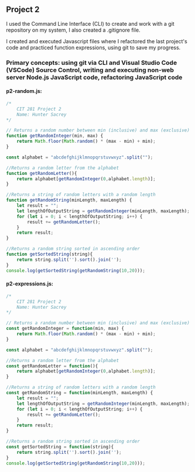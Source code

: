## Project 2

I used the Command Line Interface (CLI) to create and work with a git repository on my system, I also created a .gitignore file.

I created and executed Javascript files where I refactored the last project's code and practiced function expressions, using git to save my progress.

### Primary concepts: using git via CLI and Visual Studio Code (VSCode) Source Control, writing and executing non-web server Node.js JavaScript code, refactoring JavaScript code

#### p2-random.js:
```javascript
/*
    CIT 281 Project 2
    Name: Hunter Sacrey
*/

// Returns a random number between min (inclusive) and max (exclusive)
function getRandomInteger(min, max) {
    return Math.floor(Math.random() * (max - min) + min);
}

const alphabet = "abcdefghijklmnopqrstuvwxyz".split("");

//Returns a random letter from the alphabet
function getRandomLetter(){
    return alphabet[getRandomInteger(0,alphabet.length)];
}

//Returns a string of random letters with a random length
function getRandomString(minLength, maxLength) {
    let result = "";
    let lengthOfOutputString = getRandomInteger(minLength, maxLength);
    for (let i = 0; i < lengthOfOutputString; i++) {
        result += getRandomLetter();
    }
    return result;
}

//Returns a random string sorted in ascending order
function getSortedString(string){
    return string.split('').sort().join('');
}
console.log(getSortedString(getRandomString(10,20)));
```
#### p2-expressions.js:
```javascript
/*
    CIT 281 Project 2
    Name: Hunter Sacrey
*/

// Returns a random number between min (inclusive) and max (exclusive)
const getRandomInteger = function(min, max) {
    return Math.floor(Math.random() * (max - min) + min);
}

const alphabet = "abcdefghijklmnopqrstuvwxyz".split("");

//Returns a random letter from the alphabet
const getRandomLetter = function(){
    return alphabet[getRandomInteger(0,alphabet.length)];
}

//Returns a string of random letters with a random length
const getRandomString = function(minLength, maxLength) {
    let result = "";
    let lengthOfOutputString = getRandomInteger(minLength, maxLength);
    for (let i = 0; i < lengthOfOutputString; i++) {
        result += getRandomLetter();
    }
    return result;
}

//Returns a random string sorted in ascending order
const getSortedString = function(string){
    return string.split('').sort().join('');
}
console.log(getSortedString(getRandomString(10,20)));
```
